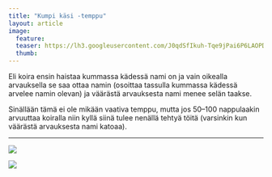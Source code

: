 ```yaml
---
title: "Kumpi käsi -temppu"
layout: article
image:
  feature:
  teaser: https://lh3.googleusercontent.com/J0qdSfIkuh-Tqe9jPai6P6LAOPDFGvT4ibmxqSWjJow=w245
  thumb:
---
```


Eli koira ensin haistaa kummassa kädessä nami on ja vain oikealla arvauksella se saa ottaa namin (osoittaa tassulla kummassa kädessä arvelee namin olevan) ja väärästä arvauksesta nami menee selän taakse.

Sinällään tämä ei ole mikään vaativa temppu, mutta jos 50–100 nappulaakin arvuuttaa koiralla niin kyllä siinä tulee nenällä tehtyä töitä (varsinkin kun väärästä arvauksesta nami katoaa).

---

![](https://lh3.googleusercontent.com/qIartYR8_n5Oam6oASJMGgTspMb512pSNE9CPmS-rFg=w800)

![](https://lh3.googleusercontent.com/XhNLMCSmamL1-TCLRLbh1L1R6nTEGBvIKrFaPEWMr9U=w800)

